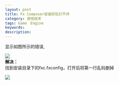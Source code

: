 ```yaml
---
layout: post
title: Fx Composer安装好后打不开
category: 游戏技术
tags: Game　Engine
keywords: 
description: 
---
```


显示如图所示的错误,

![](http://files.note.sdo.com/XbPJ4~kbRrsiwE0zQ00gu4)\
 **解决：**\
 找到安装目录下的fxc.fxconfig，打开后将第一行乱码删掉

![](http://files.note.sdo.com/XbPJ4~kbRrs2wE0zQ00gu1)

 

 

 






